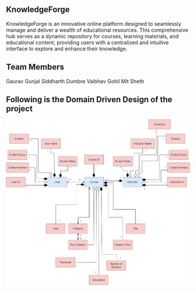 ## KnowledgeForge

KnowledgeForge is an innovative online platform designed to seamlessly manage and deliver a wealth of educational resources. This comprehensive hub serves as a dynamic repository for courses, learning materials, and educational content, providing users with a centralized and intuitive interface to explore and enhance their knowledge.

## Team Members

Gaurav Gunjal
Siddharth Dumbre
Vaibhav Gohil
Mit Sheth


## Following is the Domain Driven Design of the project

![Alt DDD](DDD/KnowledgeForge.jpeg)